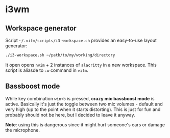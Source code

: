 # i3wm

## Workspace generator
Script `~/.vifm/scripts/i3-workspace.sh` provides an easy-to-use layout generator:
```bash
./i3-workspace.sh ~/path/to/my/working/directory
```
It open opens `nvim` + 2 instances of `alacritty` in a new workspace. This script is aliasde to `:w` command in `vifm`.

## Bassboost mode
While key combination `win+b` is pressed, **crazy mic bassboost mode** is active. Basically it's just the toggle between two mic volumes - default and very high (up to the point when it starts distorting).
This is just for fun and probably should not be here, but I decided to leave it anyway.

**Note**: using this is dangerous since it might hurt someone's ears or damage the microphone.

